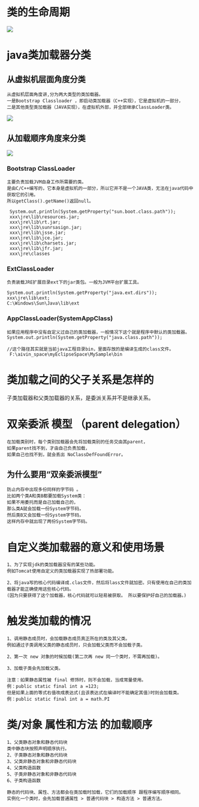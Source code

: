 # 类的生命周期
![](https://gitee.com/hnyer/filesOfGitbook/raw/master/files/201802051138_osChina_类生命周期.png)

# java类加载器分类
## 从虚拟机层面角度分类
```text
从虚拟机层面角度讲,分为两大类型的类加载器。
一是Bootstrap Classloader ，即启动类加载器（C++实现），它是虚拟机的一部分，
二是其他类型类加载器（JAVA实现），在虚拟机外部，并全部继承ClassLoader类。
```
![](https://gitee.com/hnyer/filesOfGitbook/raw/master/files/201802051139_osChina_类加载器分类.png)


## 从加载顺序角度来分类
![](https://gitee.com/hnyer/filesOfGitbook/raw/master/files/201802051139_osChina_parent委托机制.png)

###  Bootstrap ClassLoader
```text
主要负责加载JVM自身工作所需要的类。
是由C/C++编写的，它本身是虚拟机的一部分，所以它并不是一个JAVA类，无法在java代码中获取它的引用。
所以getClass().getName()返回null。

 System.out.println(System.getProperty("sun.boot.class.path"));
 xxx\jre\lib\resources.jar;
 xxx\jre\lib\rt.jar;
 xxx\jre\lib\sunrsasign.jar;
 xxx\jre\lib\jsse.jar;
 xxx\jre\lib\jce.jar;
 xxx\jre\lib\charsets.jar;
 xxx\jre\lib\jfr.jar;
 xxx\jre\classes
```

###  ExtClassLoader
```text
负责装载JRE扩展目录ext下的jar类包。一般为JVM平台扩展工具。

System.out.println(System.getProperty("java.ext.dirs"));
xxx\jre\lib\ext;
C:\Windows\Sun\Java\lib\ext
```

###  AppClassLoader(SystemAppClass)
```text
如果应用程序中没有自定义过自己的类加载器，一般情况下这个就是程序中默认的类加载器。
System.out.println(System.getProperty("java.class.path"));

//这个路径其实就是当前java工程目录bin，里面存放的是编译生成的class文件。
 F:\aivin_space\myEclipseSpace\MySample\bin
```


#  类加载之间的父子关系是怎样的
子类加载器和父类加载器的关系，是委派关系并不是继承关系。

# 双亲委派 模型 （parent delegation）
```text
在加载类别时，每个类别加载器会先将加载类别的任务交由其parent，
如果parent找不到，才由自己负责加载，
如果自己也找不到，就会丢出 NoClassDefFoundError。
```

## 为什么要用“双亲委派模型”
```text
防止内存中出现多份同样的字节码 。
比如两个类A和类B都要加载System类：
如果不用委托而是自己加载自己的，
那么类A就会加载一份System字节码，
然后类B又会加载一份System字节码，
这样内存中就出现了两份System字节码。
```


# 自定义类加载器的意义和使用场景
```text
1、为了实现jdk的类加载器没有的某些功能。
例如Tomcat使用自定义的类加载器实现了热部署功能。

2、将java写的核心代码编译成.clas文件，然后将lass文件就加密。只有使用在自己的类加载器才能正确使用这些核心代码。
(因为只要获得了这个加载器，核心代码就可以轻易被获取。 所以要保护好自己的加载器。)
```
 
# 触发类加载的情况
```text
1、调用静态成员时，会加载静态成员真正所在的类及其父类。 
例如通过子类调用父类的静态成员时，只会加载父类而不会加载子类。 

2、第一次 new 对象的时候加载(第二次再 new 同一个类时，不需再加载)。 

3、加载子类会先加载父类。

注意：如果静态属性被 final 修饰时，则不会加载，当成常量使用。 
例：public static final int a =123; 
但是如果上面的等式右值改成表达式(且该表达式在编译时不能确定其值)时则会加载类。 
例：public static final int a = math.PI 
``` 

# 类/对象 属性和方法 的加载顺序
```text
1、父类静态对象和静态代码块
类中静态块按照声明顺序执行。
2、子类静态对象和静态代码块
3、父类非静态对象和非静态代码块 
4、父类构造函数 
5、子类非静态对象和非静态代码块
6、子类构造函数 

静态的代码块、属性、方法都会在类加载时加载，它们的加载顺序 跟程序编写顺序相同。
实例化一个类时，会先加载普通属性 > 普通代码块 > 构造方法 > 普通方法。
```
 